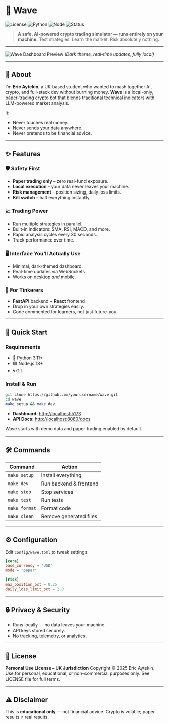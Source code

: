 # 🌊 Wave

![License](https://img.shields.io/badge/license-Personal--Use-orange)
![Python](https://img.shields.io/badge/python-3.11%2B-blue)
![Node](https://img.shields.io/badge/node-18%2B-green)
![Status](https://img.shields.io/badge/status-Experimental-yellow)

> **A safe, AI-powered crypto trading simulator — runs entirely on your machine.**
> Test strategies. Learn the market. Risk absolutely nothing.

---

![Wave Dashboard Preview](docs/preview.png)
*(Dark theme, real-time updates, fully local)*

---

## 👋 About

I’m **Eric Aytekin**, a UK-based student who wanted to mash together AI, crypto, and full-stack dev without burning money.
**Wave** is a local-only, paper-trading crypto bot that blends traditional technical indicators with LLM-powered market analysis.

It:

* Never touches real money.
* Never sends your data anywhere.
* Never pretends to be financial advice.

---

## ✨ Features

### 🛡 Safety First

* **Paper trading only** – zero real-fund exposure.
* **Local execution** – your data never leaves your machine.
* **Risk management** – position sizing, daily loss limits.
* **Kill switch** – halt everything instantly.

### 📈 Trading Power

* Run multiple strategies in parallel.
* Built-in indicators: SMA, RSI, MACD, and more.
* Rapid analysis cycles every 30 seconds.
* Track performance over time.

### 🖥 Interface You’ll Actually Use

* Minimal, dark-themed dashboard.
* Real-time updates via WebSockets.
* Works on desktop *and* mobile.

### 🧩 For Tinkerers

* **FastAPI** backend + **React** frontend.
* Drop in your own strategies easily.
* Code commented for learners, not just future-you.

---

## 🚀 Quick Start

### Requirements

* 🐍 Python 3.11+
* 🟩 Node.js 18+
* 🌀 Git

### Install & Run

```bash
git clone https://github.com/yourusername/wave.git
cd wave
make setup && make dev
```

* **Dashboard:** [http://localhost:5173](http://localhost:5173)
* **API Docs:** [http://localhost:8080/docs](http://localhost:8080/docs)

Wave starts with demo data and paper trading enabled by default.

---

## 🛠 Commands

| Command       | Action                 |
| ------------- | ---------------------- |
| `make setup`  | Install everything     |
| `make dev`    | Run backend & frontend |
| `make stop`   | Stop services          |
| `make test`   | Run tests              |
| `make format` | Format code            |
| `make clean`  | Remove generated files |

---

## ⚙ Configuration

Edit `config/wave.toml` to tweak settings:

```toml
[core]
base_currency = "USD"
mode = "paper"

[risk]
max_position_pct = 0.25
daily_loss_limit_pct = 2.0
```

---

## 🔒 Privacy & Security

* Runs locally — no data leaves your machine.
* API keys stored securely.
* No tracking, telemetry, or analytics.

---

## 📜 License

**Personal Use License – UK Jurisdiction**
Copyright © 2025 Eric Aytekin.
Use for personal, educational, or non-commercial purposes only.
See LICENSE file for full terms.

---

## ⚠ Disclaimer

This is **educational only** — not financial advice.
Crypto is volatile; paper results ≠ real results.

